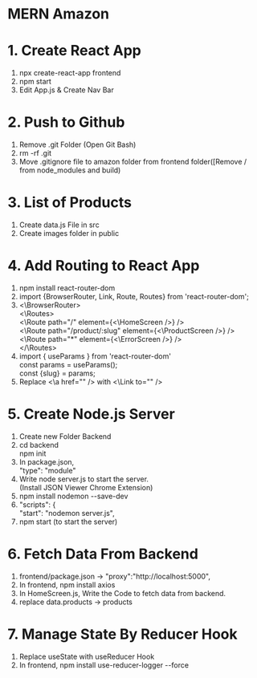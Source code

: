# MERN Amazon

# 1. Create React App
1. npx create-react-app frontend
2. npm start
3. Edit App.js & Create Nav Bar

# 2. Push to Github
1. Remove .git Folder (Open Git Bash)
2. rm -rf .git
3. Move .gitignore file to amazon folder from frontend folder([Remove / from node_modules and build)

# 3. List of Products
1. Create data.js File in src
2. Create images folder in public

# 4. Add Routing to React App
1. npm install react-router-dom
2. import {BrowserRouter, Link, Route, Routes} from 'react-router-dom';
3. <\BrowserRouter> <br>
        <\Routes> <br>
            <\Route path="/" element={<\HomeScreen />} /> <br>
            <\Route path="/product/:slug" element={<\ProductScreen />} /> <br>
            <\Route path="*" element={<\ErrorScreen />} /> <br>
        </\Routes> <br>
4. import { useParams } from 'react-router-dom' <br>
    const params = useParams(); <br>
    const {slug} = params; <br>
5. Replace <\a href="" /> with <\Link to="" />

# 5. Create Node.js Server
1. Create new Folder Backend
2. cd backend <br>
    npm init
3. In package.json, <br>
    "type": "module"
4. Write node server.js to start the server. <br>
    (Install JSON Viewer Chrome Extension)
5. npm install nodemon --save-dev
6. "scripts": { <br>
    "start": "nodemon server.js",
7. npm start (to start the server)

# 6. Fetch Data From Backend
1. frontend/package.json -> "proxy":"http://localhost:5000",
2. In frontend, npm install axios
3. In HomeScreen.js, Write the Code to fetch data from backend.
5. replace data.products -> products

# 7. Manage State By Reducer Hook
1. Replace useState with useReducer Hook
2. In frontend, npm install use-reducer-logger --force